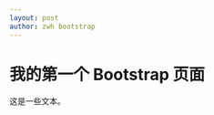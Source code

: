 ```yaml
---
layout: post
author: zwh bootstrap
---
```


<html>
<head>
  <title>Bootstrap5 实例</title>
  <meta charset="utf-8">
  <meta name="viewport" content="width=device-width, initial-scale=1">
  <link href="https://cdn.staticfile.net/twitter-bootstrap/5.1.1/css/bootstrap.min.css" rel="stylesheet">
  <script src="https://cdn.staticfile.net/twitter-bootstrap/5.1.1/js/bootstrap.bundle.min.js"></script>
</head>
<body>

<div class="container">
  <h1>我的第一个 Bootstrap 页面</h1>
  <!-- 2024-05-17-bootstraps_first.md -->
  <p>这是一些文本。</p> 
</div>

</body>
</html>